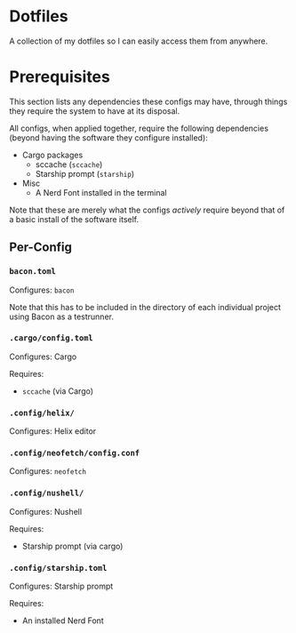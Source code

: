 # Dotfiles

A collection of my dotfiles so I can easily access them from anywhere.

# Prerequisites

This section lists any dependencies these configs may have, through things they require the system
to have at its disposal.

All configs, when applied together, require the following dependencies (beyond having the software they
configure installed):
- Cargo packages
  - sccache (`sccache`)
  - Starship prompt (`starship`)
- Misc
  - A Nerd Font installed in the terminal

Note that these are merely what the configs *actively* require beyond that of a basic install of the
software itself.

## Per-Config

### `bacon.toml`

Configures: `bacon`

Note that this has to be included in the directory of each individual project using Bacon as a testrunner.

### `.cargo/config.toml`

Configures: Cargo

Requires:
- `sccache` (via Cargo)

### `.config/helix/`

Configures: Helix editor

### `.config/neofetch/config.conf`

Configures: `neofetch`

### `.config/nushell/`

Configures: Nushell

Requires:
- Starship prompt (via cargo)

### `.config/starship.toml`

Configures: Starship prompt

Requires:
- An installed Nerd Font
